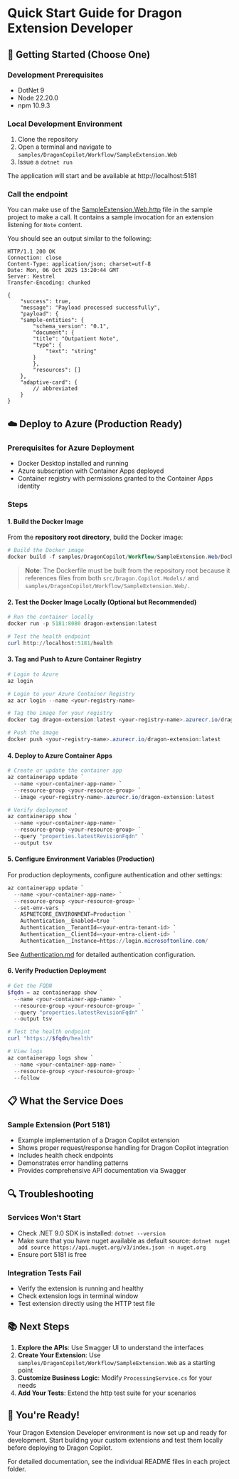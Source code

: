 # Quick Start Guide for Dragon Extension Developer

## 🚀 Getting Started (Choose One)

### Development Prerequisites
* DotNet 9
* Node 22.20.0
* npm 10.9.3

### Local Development Environment
1. Clone the repository
1. Open a terminal and navigate to `samples/DragonCopilot/Workflow/SampleExtension.Web`
1. Issue a `dotnet run`

The application will start and be available at http://localhost:5181

### Call the endpoint
You can make use of the [SampleExtension.Web.http](./samples/DragonCopilot/Workflow/SampleExtension.Web/SampleExtension.Web.http) file in the sample project to make a call. It contains a sample invocation for an extension listening for `Note` content.

You should see an output similar to the following:
```
HTTP/1.1 200 OK
Connection: close
Content-Type: application/json; charset=utf-8
Date: Mon, 06 Oct 2025 13:20:44 GMT
Server: Kestrel
Transfer-Encoding: chunked

{
    "success": true,
    "message": "Payload processed successfully",
    "payload": {
    "sample-entities": {
        "schema_version": "0.1",
        "document": {
        "title": "Outpatient Note",
        "type": {
            "text": "string"
        }
        },
        "resources": []
    },
    "adaptive-card": {
        // abbreviated
    }
}
```

## ☁️ Deploy to Azure (Production Ready)

### Prerequisites for Azure Deployment
- Docker Desktop installed and running
- Azure subscription with Container Apps deployed
- Container registry with permissions granted to the Container Apps identity

### Steps

#### 1. Build the Docker Image
From the **repository root directory**, build the Docker image:

```powershell
# Build the Docker image
docker build -f samples/DragonCopilot/Workflow/SampleExtension.Web/Dockerfile -t dragon-extension:latest .
```

> **Note**: The Dockerfile must be built from the repository root because it references files from both `src/Dragon.Copilot.Models/` and `samples/DragonCopilot/Workflow/SampleExtension.Web/`.

#### 2. Test the Docker Image Locally (Optional but Recommended)
```powershell
# Run the container locally
docker run -p 5181:8080 dragon-extension:latest

# Test the health endpoint
curl http://localhost:5181/health
```

#### 3. Tag and Push to Azure Container Registry
```powershell
# Login to Azure
az login

# Login to your Azure Container Registry
az acr login --name <your-registry-name>

# Tag the image for your registry
docker tag dragon-extension:latest <your-registry-name>.azurecr.io/dragon-extension:latest

# Push the image
docker push <your-registry-name>.azurecr.io/dragon-extension:latest
```

#### 4. Deploy to Azure Container Apps
```powershell
# Create or update the container app
az containerapp update `
  --name <your-container-app-name> `
  --resource-group <your-resource-group> `
  --image <your-registry-name>.azurecr.io/dragon-extension:latest

# Verify deployment
az containerapp show `
  --name <your-container-app-name> `
  --resource-group <your-resource-group> `
  --query "properties.latestRevisionFqdn" `
  --output tsv
```

#### 5. Configure Environment Variables (Production)
For production deployments, configure authentication and other settings:

```powershell
az containerapp update `
  --name <your-container-app-name> `
  --resource-group <your-resource-group> `
  --set-env-vars `
    ASPNETCORE_ENVIRONMENT=Production `
    Authentication__Enabled=true `
    Authentication__TenantId=<your-entra-tenant-id> `
    Authentication__ClientId=<your-entra-client-id> `
    Authentication__Instance=https://login.microsoftonline.com/
```

See [Authentication.md](./doc/Authentication.md) for detailed authentication configuration.

#### 6. Verify Production Deployment
```powershell
# Get the FQDN
$fqdn = az containerapp show `
  --name <your-container-app-name> `
  --resource-group <your-resource-group> `
  --query "properties.latestRevisionFqdn" `
  --output tsv

# Test the health endpoint
curl "https://$fqdn/health"

# View logs
az containerapp logs show `
  --name <your-container-app-name> `
  --resource-group <your-resource-group> `
  --follow
```

## 📋 What the Service Does

### Sample Extension (Port 5181)
- Example implementation of a Dragon Copilot extension
- Shows proper request/response handling for Dragon Copilot integration
- Includes health check endpoints
- Demonstrates error handling patterns
- Provides comprehensive API documentation via Swagger

## 🔍 Troubleshooting

### Services Won't Start
- Check .NET 9.0 SDK is installed: `dotnet --version`
- Make sure that you have nuget available as default source: `dotnet nuget add source https://api.nuget.org/v3/index.json -n nuget.org`
- Ensure port 5181 is free

### Integration Tests Fail
- Verify the extension is running and healthy
- Check extension logs in terminal window
- Test extension directly using the HTTP test file

## 📚 Next Steps

1. **Explore the APIs**: Use Swagger UI to understand the interfaces
3. **Create Your Extension**: Use `samples/DragonCopilot/Workflow/SampleExtension.Web` as a starting point
4. **Customize Business Logic**: Modify `ProcessingService.cs` for your needs
5. **Add Your Tests**: Extend the http test suite for your scenarios

## 🎉 You're Ready!

Your Dragon Extension Developer environment is now set up and ready for development. Start building your custom extensions and test them locally before deploying to Dragon Copilot.

For detailed documentation, see the individual README files in each project folder.
